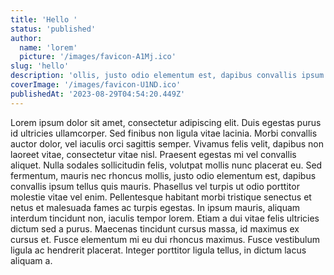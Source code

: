 ```yaml
---
title: 'Hello '
status: 'published'
author:
  name: 'lorem'
  picture: '/images/favicon-A1Mj.ico'
slug: 'hello'
description: 'ollis, justo odio elementum est, dapibus convallis ipsum tellus quis mauris. Phasellus vel turpis ut odio porttitor molestie vitae vel enim. Pellentesque habitant morbi tristique senectus et netus et malesuada fames ac turpis egestas. In '
coverImage: '/images/favicon-U1ND.ico'
publishedAt: '2023-08-29T04:54:20.449Z'
---
```


Lorem ipsum dolor sit amet, consectetur adipiscing elit. Duis egestas purus id ultricies ullamcorper. Sed finibus non ligula vitae lacinia. Morbi convallis auctor dolor, vel iaculis orci sagittis semper. Vivamus felis velit, dapibus non laoreet vitae, consectetur vitae nisl. Praesent egestas mi vel convallis aliquet. Nulla sodales sollicitudin felis, volutpat mollis nunc placerat eu. Sed fermentum, mauris nec rhoncus mollis, justo odio elementum est, dapibus convallis ipsum tellus quis mauris. Phasellus vel turpis ut odio porttitor molestie vitae vel enim. Pellentesque habitant morbi tristique senectus et netus et malesuada fames ac turpis egestas. In ipsum mauris, aliquam interdum tincidunt non, iaculis tempor lorem. Etiam a dui vitae felis ultricies dictum sed a purus. Maecenas tincidunt cursus massa, id maximus ex cursus et. Fusce elementum mi eu dui rhoncus maximus. Fusce vestibulum ligula ac hendrerit placerat. Integer porttitor ligula tellus, in dictum lacus aliquam a.

